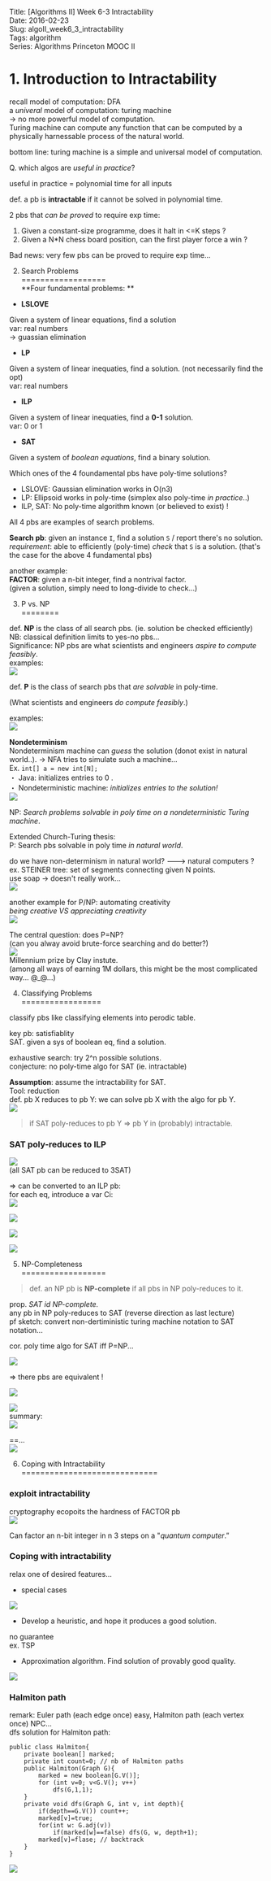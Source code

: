 Title: [Algorithms II] Week 6-3 Intractability        
Date: 2016-02-23         
Slug:  algoII_week6_3_intractability     
Tags: algorithm            
Series: Algorithms Princeton MOOC II 
 
 
# 1. Introduction to Intractability   
     
   
recall model of computation: DFA   
a *univeral* model of computation: turing machine    
→ no more powerful model of computation.    
Turing machine can compute any function that can be computed by a physically harnessable process of the natural world.    
   
bottom line: turing machine is a simple and universal model of computation.    
   
   
Q. which algos are *useful in practice*?   
   
useful in practice = polynomial time for all inputs   
   
def. a pb is **intractable** if it cannot be solved in polynomial time.    
   
2 pbs that *can be proved* to require exp time:    
   
1. Given a constant-size programme, does it halt in <=K steps ?   
2. Given a N*N chess board position, can the first player force a win ?   
   
   
Bad news: very few pbs can be proved to require exp time...   
   
2. Search Problems   
==================   
**Four fundamental problems: **   
   
* **LSLOVE**   
   
Given a system of linear equations, find a solution   
var: real numbers   
→ guassian elimination   
   
* **LP**   
   
Given a system of linear inequaties, find a solution. (not necessarily find the opt)   
var: real numbers   
   
* **ILP**   
   
Given a system of linear inequaties, find a **0-1** solution.    
var: 0 or 1   
   
* **SAT**   
   
Given a system of *boolean equations*, find a binary solution.    
   
Which ones of the 4 foundamental pbs have poly-time solutions?   
   
* LSLOVE: Gaussian elimination works in O(n3)   
* LP: Ellipsoid works in poly-time (simplex also poly-time *in practice*..)   
* ILP, SAT: No poly-time algorithm known (or believed to exist) !   
   
   
All 4 pbs are examples of search problems.    
   
**Search pb**: given an instance ``I``, find a solution ``S`` / report there's no solution.    
*requirement*: able to efficiently (poly-time) *check* that ``S`` is a solution. (that's the case for the above 4 fundamental pbs)   
   
another example:    
**FACTOR**: given a n-bit integer, find a nontrival factor.    
(given a solution, simply need to long-divide to check...)   
   
   
   
3. P vs. NP     
========
   
   
def. **NP** is the class of all search pbs. (ie. solution be checked efficiently)    
NB: classical definition limits to yes-no pbs...   
Significance: NP pbs are what scientists and engineers *aspire to compute feasibly*.   
examples:    
![](../images/algoII_week6_3_intractability/pasted_image.png)   
   
   
def. **P** is the class of search pbs that *are solvable* in poly-time.    
   
(What scientists and engineers *do compute feasibly*.)   
   
examples:   
![](../images/algoII_week6_3_intractability/pasted_image001.png)   
   
**Nondeterminism**   
Nondeterminism machine can *guess* the solution (donot exist in natural world..). → NFA tries to simulate such a machine...   
Ex. ``int[] a = new int[N];``   
・ Java: initializes entries to 0 .   
・ Nondeterministic machine: *initializes entries to the solution!*   
![](../images/algoII_week6_3_intractability/pasted_image002.png)   
   
NP: *Search problems solvable in poly time on a nondeterministic Turing machine*.    
   
Extended Church-Turing thesis:   
P: Search pbs solvable in poly time *in natural world*.    
   
do we have non-determinism in natural world? ---> natural computers ?    
ex. STEINER tree: set of segments connecting given N points.    
use soap → doesn't really work...   
![](../images/algoII_week6_3_intractability/pasted_image003.png)   
   
   
another example for P/NP: automating creativity   
*being creative VS appreciating creativity*   
![](../images/algoII_week6_3_intractability/pasted_image004.png)   
   
The central question: does P=NP?    
(can you alway avoid brute-force searching and do better?)   
![](../images/algoII_week6_3_intractability/pasted_image005.png)   
Millennium prize by Clay instute.   
(among all ways of earning 1M dollars, this might be the most complicated way... @_@...)   
   
   
   
4. Classifying Problems  
=================   
   
classify pbs like classifying elements into perodic table.    
   
key pb: satisfiablity   
SAT. given a sys of boolean eq, find a solution.    
   
exhaustive search: try 2^n possible solutions.    
conjecture: no poly-time algo for SAT (ie. intractable)   
   
**Assumption**: assume the intractability for SAT.   
Tool: reduction   
def. pb X reduces to pb Y: we can solve pb X with the algo for pb Y.    
![](../images/algoII_week6_3_intractability/pasted_image006.png)   
   
> if SAT poly-reduces to pb Y ⇒ pb Y in (probably) intractable.   
   
### SAT poly-reduces to ILP   
   
![](../images/algoII_week6_3_intractability/pasted_image007.png)   
(all SAT pb can be reduced to 3SAT)   
   
⇒ can be converted to an ILP pb:    
for each eq, introduce a var Ci:   
![](../images/algoII_week6_3_intractability/pasted_image009.png)   
   
![](../images/algoII_week6_3_intractability/pasted_image008.png)   
   
![](../images/algoII_week6_3_intractability/pasted_image010.png)   
   
![](../images/algoII_week6_3_intractability/pasted_image011.png)   
   
5. NP-Completeness   
==================   
   
>def. an NP pb is **NP-complete** if all pbs in NP poly-reduces to it.    
   
prop. *SAT id NP-complete.*   
any pb in NP poly-reduces to SAT (reverse direction as last lecture)   
pf sketch: convert non-dertiministic turing machine notation to SAT notation...   
   
cor. poly time algo for SAT iff P=NP...   
   
![](../images/algoII_week6_3_intractability/pasted_image012.png)   
   
⇒ there pbs are equivalent !    
   
![](../images/algoII_week6_3_intractability/pasted_image013.png)   
   
![](../images/algoII_week6_3_intractability/pasted_image014.png)   
summary:    
![](../images/algoII_week6_3_intractability/pasted_image015.png)   
   
==...   
![](../images/algoII_week6_3_intractability/pasted_image016.png)   
   
6. Coping with Intractability   
=============================   
   
### exploit intractability   
cryptography ecopoits the hardness of FACTOR pb   
![](../images/algoII_week6_3_intractability/pasted_image017.png)   
   
Can factor an n-bit integer in n 3 steps on a "*quantum computer*.”   
   
### Coping with intractability   
relax one of desired features...   
   
* special cases   
   
![](../images/algoII_week6_3_intractability/pasted_image018.png)   
   
* Develop a heuristic, and hope it produces a good solution.   
   
no guarantee   
ex. TSP   
   
   
* Approximation algorithm. Find solution of provably good quality.   
   
![](../images/algoII_week6_3_intractability/pasted_image019.png)   
   
### Halmiton path   
remark: Euler path (each edge once) easy, Halmiton path (each vertex once) NPC...   
dfs solution for Halmiton path:   
   
	public class Halmiton{   
		private boolean[] marked;   
		private int count=0; // nb of Halmiton paths   
		public Halmiton(Graph G){   
			marked = new boolean[G.V()];   
			for (int v=0; v<G.V(); v++)   
				dfs(G,1,1);	   
		}   
		private void dfs(Graph G, int v, int depth){   
			if(depth==G.V()) count++;   
			marked[v]=true;   
			for(int w: G.adj(v))    
				if(marked[w]==false) dfs(G, w, depth+1);   
			marked[v]=flase; // backtrack   
		}   
	}   
   
   
![](../images/algoII_week6_3_intractability/pasted_image020.png)   
